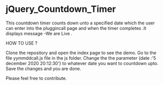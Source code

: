 jQuery_Countdown_Timer
======================

This countdown timer counts down unto a specified date which the user can enter into the pluggincall page and when the timer completes .It displays message -We are Live .


HOW TO USE ?

Clone the repository and open the index page to see the demo. Go to the file yymmddcall.js file in the js folder. Change the 
the parameter  {date :'5 december 2020 20:12:30'} to whatever date you want to countdown upto. Save the changes and you are done.


Please feel free to contribute.




